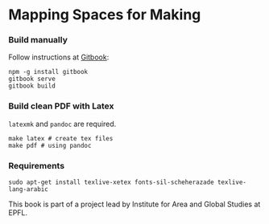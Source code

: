 # Mapping Spaces for Making

### Build manually

Follow instructions at [Gitbook](https://github.com/GitbookIO/gitbook):

    npm -g install gitbook
    gitbook serve
    gitbook build

### Build clean PDF with Latex

`latexmk` and `pandoc` are required.

    make latex # create tex files
    make pdf # using pandoc

### Requirements

    sudo apt-get install texlive-xetex fonts-sil-scheherazade texlive-lang-arabic


This book is part of a project lead by Institute for Area and Global Studies at EPFL.
